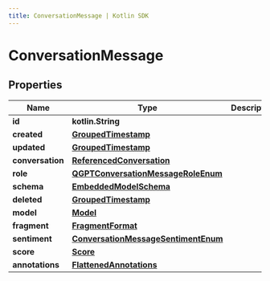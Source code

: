 ```yaml
---
title: ConversationMessage | Kotlin SDK
---
```




# ConversationMessage

## Properties
Name | Type | Description | Notes
------------ | ------------- | ------------- | -------------
**id** | **kotlin.String** |  | 
**created** | [**GroupedTimestamp**](GroupedTimestamp) |  | 
**updated** | [**GroupedTimestamp**](GroupedTimestamp) |  | 
**conversation** | [**ReferencedConversation**](ReferencedConversation) |  | 
**role** | [**QGPTConversationMessageRoleEnum**](QGPTConversationMessageRoleEnum) |  | 
**schema** | [**EmbeddedModelSchema**](EmbeddedModelSchema) |  |  [optional]
**deleted** | [**GroupedTimestamp**](GroupedTimestamp) |  |  [optional]
**model** | [**Model**](Model) |  |  [optional]
**fragment** | [**FragmentFormat**](FragmentFormat) |  |  [optional]
**sentiment** | [**ConversationMessageSentimentEnum**](ConversationMessageSentimentEnum) |  |  [optional]
**score** | [**Score**](Score) |  |  [optional]
**annotations** | [**FlattenedAnnotations**](FlattenedAnnotations) |  |  [optional]




